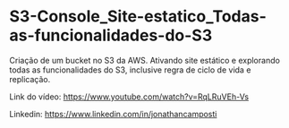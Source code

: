 # S3-Console_Site-estatico_Todas-as-funcionalidades-do-S3

Criação de um bucket no S3 da AWS. Ativando site estático e explorando todas as funcionalidades do S3, inclusive regra de ciclo de vida e replicação.

Link do vídeo: https://www.youtube.com/watch?v=RqLRuVEh-Vs

Linkedin: https://www.linkedin.com/in/jonathancamposti
